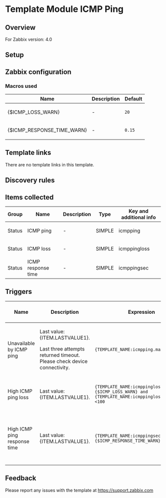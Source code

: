 
# Template Module ICMP Ping

## Overview

For Zabbix version: 4.0  

## Setup


## Zabbix configuration


### Macros used

|Name|Description|Default|
|----|-----------|-------|
|{$ICMP_LOSS_WARN}|<p>-</p>|`20`|
|{$ICMP_RESPONSE_TIME_WARN}|<p>-</p>|`0.15`|

## Template links

There are no template links in this template.

## Discovery rules


## Items collected

|Group|Name|Description|Type|Key and additional info|
|-----|----|-----------|----|---------------------|
|Status|ICMP ping|<p>-</p>|SIMPLE|icmpping|
|Status|ICMP loss|<p>-</p>|SIMPLE|icmppingloss|
|Status|ICMP response time|<p>-</p>|SIMPLE|icmppingsec|

## Triggers

|Name|Description|Expression|Severity|Dependencies and additional info|
|----|-----------|----|----|----|
|Unavailable by ICMP ping|<p>Last value: {ITEM.LASTVALUE1}.</p><p>Last three attempts returned timeout.  Please check device connectivity.</p>|`{TEMPLATE_NAME:icmpping.max(#3)}=0`|HIGH||
|High ICMP ping loss|<p>Last value: {ITEM.LASTVALUE1}.</p>|`{TEMPLATE_NAME:icmppingloss.min(5m)}>{$ICMP_LOSS_WARN} and {TEMPLATE_NAME:icmppingloss.min(5m)}<100`|WARNING|<p>**Depends on**:</p><p>- Unavailable by ICMP ping</p>|
|High ICMP ping response time|<p>Last value: {ITEM.LASTVALUE1}.</p>|`{TEMPLATE_NAME:icmppingsec.avg(5m)}>{$ICMP_RESPONSE_TIME_WARN}`|WARNING|<p>**Depends on**:</p><p>- High ICMP ping loss</p><p>- Unavailable by ICMP ping</p>|

## Feedback

Please report any issues with the template at https://support.zabbix.com

